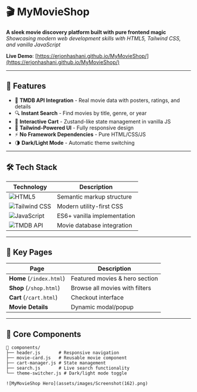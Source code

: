 # 🎬 MyMovieShop 

**A sleek movie discovery platform built with pure frontend magic**  
*Showcasing modern web development skills with HTML5, Tailwind CSS, and vanilla JavaScript*

**Live Demo**: [https://erjonhashani.github.io/MyMovieShop/](https://erjonhashani.github.io/MyMovieShop/)

---

## 🌟 Features

- 🍿 **TMDB API Integration** - Real movie data with posters, ratings, and details  
- 🔍 **Instant Search** - Find movies by title, genre, or year  
- 🛒 **Interactive Cart** - Zustand-like state management in vanilla JS  
- 🎨 **Tailwind-Powered UI** - Fully responsive design  
- ⚡ **No Framework Dependencies** - Pure HTML/CSS/JS  
- 🌗 **Dark/Light Mode** - Automatic theme switching  

---

## 🛠 Tech Stack

| Technology | Description |
|------------|-------------|
| ![HTML5](https://img.shields.io/badge/HTML5-E34F26?style=for-the-badge&logo=html5&logoColor=white) | Semantic markup structure |
| ![Tailwind CSS](https://img.shields.io/badge/Tailwind_CSS-38B2AC?style=for-the-badge&logo=tailwind-css&logoColor=white) | Modern utility-first CSS |
| ![JavaScript](https://img.shields.io/badge/JavaScript-F7DF1E?style=for-the-badge&logo=javascript&logoColor=black) | ES6+ vanilla implementation |
| ![TMDB API](https://img.shields.io/badge/TMDB_API-01D277?style=for-the-badge&logo=themoviedatabase&logoColor=white) | Movie database integration |

---

## 🎥 Key Pages

| Page | Description |
|------|-------------|
| **Home** (`/index.html`) | Featured movies & hero section |
| **Shop** (`/shop.html`) | Browse all movies with filters |
| **Cart** (`/cart.html`) | Checkout interface |
| **Movie Details** | Dynamic modal/popup |

---

## 🧩 Core Components

```text
📁 components/
├── header.js       # Responsive navigation
├── movie-card.js   # Reusable movie component
├── cart-manager.js # State management
├── search.js       # Live search functionality
└── theme-switcher.js # Dark/light mode toggle

![MyMovieShop Hero](assets/images/Screenshot(162).png)